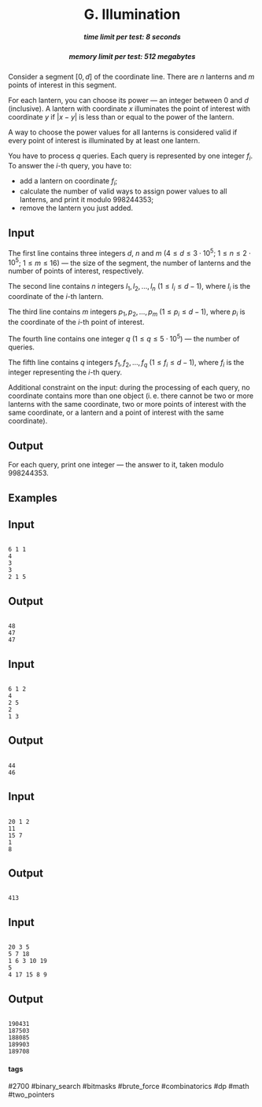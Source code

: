 <h1 style='text-align: center;'> G. Illumination</h1>

<h5 style='text-align: center;'>time limit per test: 8 seconds</h5>
<h5 style='text-align: center;'>memory limit per test: 512 megabytes</h5>

Consider a segment $[0, d]$ of the coordinate line. There are $n$ lanterns and $m$ points of interest in this segment.

For each lantern, you can choose its power — an integer between $0$ and $d$ (inclusive). A lantern with coordinate $x$ illuminates the point of interest with coordinate $y$ if $|x - y|$ is less than or equal to the power of the lantern.

A way to choose the power values for all lanterns is considered valid if every point of interest is illuminated by at least one lantern.

You have to process $q$ queries. Each query is represented by one integer $f_i$. To answer the $i$-th query, you have to:

* add a lantern on coordinate $f_i$;
* calculate the number of valid ways to assign power values to all lanterns, and print it modulo $998244353$;
* remove the lantern you just added.
## Input

The first line contains three integers $d$, $n$ and $m$ ($4 \le d \le 3 \cdot 10^5$; $1 \le n \le 2 \cdot 10^5$; $1 \le m \le 16$) — the size of the segment, the number of lanterns and the number of points of interest, respectively.

The second line contains $n$ integers $l_1, l_2, \dots, l_n$ ($1 \le l_i \le d - 1$), where $l_i$ is the coordinate of the $i$-th lantern.

The third line contains $m$ integers $p_1, p_2, \dots, p_m$ ($1 \le p_i \le d - 1$), where $p_i$ is the coordinate of the $i$-th point of interest.

The fourth line contains one integer $q$ ($1 \le q \le 5 \cdot 10^5$) — the number of queries.

The fifth line contains $q$ integers $f_1, f_2, \dots, f_q$ ($1 \le f_i \le d - 1$), where $f_i$ is the integer representing the $i$-th query.

Additional constraint on the input: during the processing of each query, no coordinate contains more than one object (i. e. there cannot be two or more lanterns with the same coordinate, two or more points of interest with the same coordinate, or a lantern and a point of interest with the same coordinate).

## Output

For each query, print one integer — the answer to it, taken modulo $998244353$.

## Examples

## Input


```

6 1 1
4
3
3
2 1 5

```
## Output


```

48
47
47

```
## Input


```

6 1 2
4
2 5
2
1 3

```
## Output


```

44
46

```
## Input


```

20 1 2
11
15 7
1
8

```
## Output


```

413

```
## Input


```

20 3 5
5 7 18
1 6 3 10 19
5
4 17 15 8 9

```
## Output


```

190431
187503
188085
189903
189708

```


#### tags 

#2700 #binary_search #bitmasks #brute_force #combinatorics #dp #math #two_pointers 